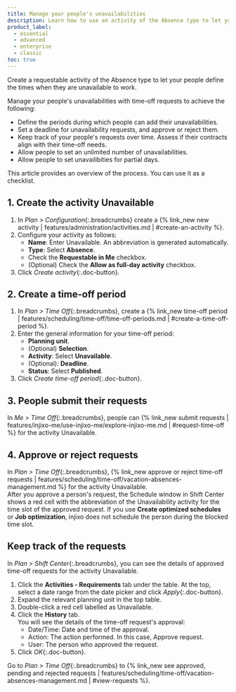 ```yaml
---
title: Manage your people's unavailabilities
description: Learn how to use an activity of the Absence type to let your people define their unavailabilities.
product_label:
  - essential
  - advanced
  - enterprise
  - classic
toc: true
---
```


Create a requestable activity of the Absence type to let your people define the times when they are unavailable to work.

Manage your people's unavailabilities with time-off requests to achieve the following:

- Define the periods during which people can add their unavailabilities.
- Set a deadline for unavailability requests, and approve or reject them.
- Keep track of your people's requests over time. Assess if their contracts align with their time-off needs.
- Allow people to set an unlimited number of unavailabilities.
- Allow people to set unavailibities for partial days.

This article provides an overview of the process. You can use it as a checklist.

## 1. Create the activity Unavailable

1. In _Plan > Configuration_{:.breadcrumbs} create a {% link_new new activity | features/administration/activities.md | #create-an-activity %}.
2. Configure your activity as follows:
   - **Name**: Enter Unavailable. An abbreviation is generated automatically.
   - **Type**: Select **Absence**.
   - Check the **Requestable in Me** checkbox.
   - (Optional) Check the **Allow as full-day activity** checkbox.
3. Click _Create activity_{:.doc-button}.

## 2. Create a time-off period

1. In _Plan > Time Off_{:.breadcrumbs}, create a {% link_new time-off period | features/scheduling/time-off/time-off-periods.md | #create-a-time-off-period %}.
2. Enter the general information for your time-off period:
   - **Planning unit**.
   - (Optional) **Selection**.
   - **Activity**: Select **Unavailable**.
   - (Optional): **Deadline**.
   - **Status**: Select **Published**.
3. Click _Create time-off period_{:.doc-button}.

## 3. People submit their requests

In _Me > Time Off_{:.breadcrumbs}, people can {% link_new submit requests | features/injixo-me/use-injixo-me/explore-injixo-me.md | #request-time-off %} for the activity Unavailable.

## 4. Approve or reject requests

In _Plan > Time Off_{:.breadcrumbs}, {% link_new approve or reject time-off requests | features/scheduling/time-off/vacation-absences-management.md %} for the activity Unavailable.<br>
After you approve a person's request, the Schedule window in Shift Center shows a red cell with the abbreviation of the Unavailability activity for the time slot of the approved request. If you use **Create optimized schedules** or **Job optimization**, injixo does not schedule the person during the blocked time slot.

## Keep track of the requests

In _Plan > Shift Center_{:.breadcrumbs}, you can see the details of approved time-off requests for the activity Unavailable.

1. Click the **Activities - Requirements** tab under the table. At the top, select a date range from the date picker and click _Apply_{:.doc-button}.
2. Expand the relevant planning unit in the top table.
3. Double-click a red cell labelled as Unavailable.
4. Click the **History** tab.  
   You will see the details of the time-off request's approval:
   - Date/Time: Date and time of the approval.
   - Action: The action performed. In this case, Approve request.
   - User: The person who approved the request.
5. Click _OK_{:.doc-button}.

Go to _Plan > Time Off_{:.breadcrumbs} to {% link_new see approved, pending and rejected requests | features/scheduling/time-off/vacation-absences-management.md | #view-requests %}.
